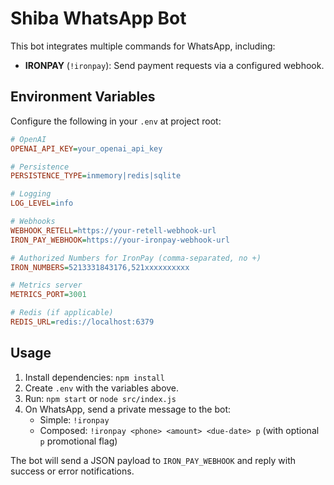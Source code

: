 # Shiba WhatsApp Bot

This bot integrates multiple commands for WhatsApp, including:

- **IRONPAY** (`!ironpay`): Send payment requests via a configured webhook.

## Environment Variables

Configure the following in your `.env` at project root:

```ini
# OpenAI
OPENAI_API_KEY=your_openai_api_key

# Persistence
PERSISTENCE_TYPE=inmemory|redis|sqlite

# Logging
LOG_LEVEL=info

# Webhooks
WEBHOOK_RETELL=https://your-retell-webhook-url
IRON_PAY_WEBHOOK=https://your-ironpay-webhook-url

# Authorized Numbers for IronPay (comma-separated, no +)
IRON_NUMBERS=5213331843176,521xxxxxxxxxx

# Metrics server
METRICS_PORT=3001

# Redis (if applicable)
REDIS_URL=redis://localhost:6379
```

## Usage

1. Install dependencies: `npm install`
2. Create `.env` with the variables above.
3. Run: `npm start` or `node src/index.js`
4. On WhatsApp, send a private message to the bot:
   - Simple: `!ironpay`
   - Composed: `!ironpay <phone> <amount> <due-date> p` (with optional `p` promotional flag)

The bot will send a JSON payload to `IRON_PAY_WEBHOOK` and reply with success or error notifications.
